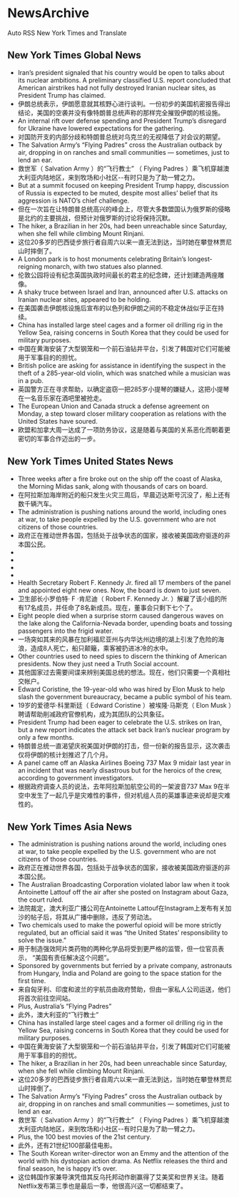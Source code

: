 # NewsArchive
Auto RSS New York Times and Translate

## New York Times Global News
* Iran’s president signaled that his country would be open to talks about its nuclear ambitions. A preliminary classified U.S. report concluded that American airstrikes had not fully destroyed Iranian nuclear sites, as President Trump has claimed.
* 伊朗总统表示，伊朗愿意就其核野心进行谈判。一份初步的美国机密报告得出结论，美国的空袭并没有像特朗普总统声称的那样完全摧毁伊朗的核设施。
* An internal rift over defense spending and President Trump’s disregard for Ukraine have lowered expectations for the gathering.
* 对国防开支的内部分歧和特朗普总统对乌克兰的无视降低了对会议的期望。
* The Salvation Army’s “Flying Padres” cross the Australian outback by air, dropping in on ranches and small communities — sometimes, just to lend an ear.
* 救世军（ Salvation Army ）的“飞行教士” （ Flying Padres ）乘飞机穿越澳大利亚内陆地区，来到牧场和小社区--有时只是为了助一臂之力。
* But at a summit focused on keeping President Trump happy, discussion of Russia is expected to be muted, despite most allies’ belief that its aggression is NATO’s chief challenge.
* 但在一次旨在让特朗普总统高兴的峰会上，尽管大多数盟国认为俄罗斯的侵略是北约的主要挑战，但预计对俄罗斯的讨论将保持沉默。
* The hiker, a Brazilian in her 20s, had been unreachable since Saturday, when she fell while climbing Mount Rinjani.
* 这位20多岁的巴西徒步旅行者自周六以来一直无法到达，当时她在攀登林贾尼山时摔倒了。
* A London park is to host monuments celebrating Britain’s longest-reigning monarch, with two statues also planned.
* 伦敦公园将设有纪念英国执政时间最长的君主的纪念碑，还计划建造两座雕像。
* A shaky truce between Israel and Iran, announced after U.S. attacks on Iranian nuclear sites, appeared to be holding.
* 在美国袭击伊朗核设施后宣布的以色列和伊朗之间的不稳定休战似乎正在持续。
* China has installed large steel cages and a former oil drilling rig in the Yellow Sea, raising concerns in South Korea that they could be used for military purposes.
* 中国在黄海安装了大型钢笼和一个前石油钻井平台，引发了韩国对它们可能被用于军事目的的担忧。
* British police are asking for assistance in identifying the suspect in the theft of a 285-year-old violin, which was snatched while a musician was in a pub.
* 英国警方正在寻求帮助，以确定盗窃一把285岁小提琴的嫌疑人，这把小提琴在一名音乐家在酒吧里被抢走。
* The European Union and Canada struck a defense agreement on Monday, a step toward closer military cooperation as relations with the United States have soured.
* 欧盟和加拿大周一达成了一项防务协议，这是随着与美国的关系恶化而朝着更密切的军事合作迈出的一步。

## New York Times United States News
* Three weeks after a fire broke out on the ship off the coast of Alaska, the Morning Midas sank, along with thousands of cars on board.
* 在阿拉斯加海岸附近的船只发生火灾三周后，早晨迈达斯号沉没了，船上还有数千辆汽车。
* The administration is pushing nations around the world, including ones at war, to take people expelled by the U.S. government who are not citizens of those countries.
* 政府正在推动世界各国，包括处于战争状态的国家，接收被美国政府驱逐的非本国公民。
* 
* 
* 
* 
* Health Secretary Robert F. Kennedy Jr. fired all 17 members of the panel and appointed eight new ones. Now, the board is down to just seven.
* 卫生部长小罗伯特· F ·肯尼迪（ Robert F. Kennedy Jr. ）解雇了该小组的所有17名成员，并任命了8名新成员。现在，董事会只剩下七个了。
* Eight people died when a surprise storm caused dangerous waves on the lake along the California-Nevada border, upending boats and tossing passengers into the frigid water.
* 一场突如其来的风暴在加利福尼亚州与内华达州边境的湖上引发了危险的海浪，造成8人死亡，船只颠簸，乘客被扔进冰冷的水中。
* Other countries used to need spies to discern the thinking of American presidents. Now they just need a Truth Social account.
* 其他国家过去需要间谍来辨别美国总统的想法。现在，他们只需要一个真相社交帐户。
* Edward Coristine, the 19-year-old who was hired by Elon Musk to help slash the government bureaucracy, became a public symbol of his team.
* 19岁的爱德华·科里斯廷（ Edward Coristine ）被埃隆·马斯克（ Elon Musk ）聘请帮助削减政府官僚机构，成为其团队的公共象征。
* President Trump had been eager to celebrate the U.S. strikes on Iran, but a new report indicates the attack set back Iran’s nuclear program by only a few months.
* 特朗普总统一直渴望庆祝美国对伊朗的打击，但一份新的报告显示，这次袭击仅将伊朗的核计划推迟了几个月。
* A panel came off an Alaska Airlines Boeing 737 Max 9 midair last year in an incident that was nearly disastrous but for the heroics of the crew, according to government investigators.
* 根据政府调查人员的说法，去年阿拉斯加航空公司的一架波音737 Max 9在半空中发生了一起几乎是灾难性的事件，但对机组人员的英雄事迹来说却是灾难性的。

## New York Times Asia News
* The administration is pushing nations around the world, including ones at war, to take people expelled by the U.S. government who are not citizens of those countries.
* 政府正在推动世界各国，包括处于战争状态的国家，接收被美国政府驱逐的非本国公民。
* The Australian Broadcasting Corporation violated labor law when it took Antoinette Lattouf off the air after she posted on Instagram about Gaza, the court ruled.
* 法院裁定，澳大利亚广播公司在Antoinette Lattouf在Instagram上发布有关加沙的帖子后，将其从广播中删除，违反了劳动法。
* Two chemicals used to make the powerful opioid will be more strictly regulated, but an official said it was “the United States’ responsibility to solve the issue.”
* 用于制造强效阿片类药物的两种化学品将受到更严格的监管，但一位官员表示， “美国有责任解决这个问题”。
* Sponsored by governments but ferried by a private company, astronauts from Hungary, India and Poland are going to the space station for the first time.
* 来自匈牙利、印度和波兰的宇航员由政府赞助，但由一家私人公司运送，他们将首次前往空间站。
* Plus, Australia’s “Flying Padres”
* 此外，澳大利亚的“飞行教士”
* China has installed large steel cages and a former oil drilling rig in the Yellow Sea, raising concerns in South Korea that they could be used for military purposes.
* 中国在黄海安装了大型钢笼和一个前石油钻井平台，引发了韩国对它们可能被用于军事目的的担忧。
* The hiker, a Brazilian in her 20s, had been unreachable since Saturday, when she fell while climbing Mount Rinjani.
* 这位20多岁的巴西徒步旅行者自周六以来一直无法到达，当时她在攀登林贾尼山时摔倒了。
* The Salvation Army’s “Flying Padres” cross the Australian outback by air, dropping in on ranches and small communities — sometimes, just to lend an ear.
* 救世军（ Salvation Army ）的“飞行教士” （ Flying Padres ）乘飞机穿越澳大利亚内陆地区，来到牧场和小社区--有时只是为了助一臂之力。
* Plus, the 100 best movies of the 21st century.
* 此外，还有21世纪100部最佳电影。
* The South Korean writer-director won an Emmy and the attention of the world with his dystopian action drama. As Netflix releases the third and final season, he is happy it’s over.
* 这位韩国作家兼导演凭借其反乌托邦动作剧赢得了艾美奖和世界关注。随着Netflix发布第三季也是最后一季，他很高兴这一切都结束了。

